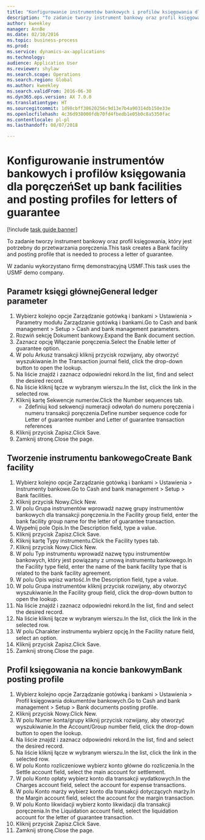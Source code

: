```yaml
--- 
title: "Konfigurowanie instrumentów bankowych i profilów księgowania dla poręczeń"
description: "To zadanie tworzy instrument bankowy oraz profil księgowania, który jest potrzebny do przetwarzania poręczenia."
author: kweekley
manager: AnnBe
ms.date: 02/10/2016
ms.topic: business-process
ms.prod: 
ms.service: dynamics-ax-applications
ms.technology: 
audience: Application User
ms.reviewer: shylaw
ms.search.scope: Operations
ms.search.region: Global
ms.author: kweekley
ms.search.validFrom: 2016-06-30
ms.dyn365.ops.version: AX 7.0.0
ms.translationtype: HT
ms.sourcegitcommit: 1d98cbff30620256c9d13e7b4a90314db150e33e
ms.openlocfilehash: 4c36d938000fdb70fd4fbedb1e05b0c8a5350fac
ms.contentlocale: pl-pl
ms.lasthandoff: 08/07/2018

---
```

# <a name="set-up-bank-facilities-and-posting-profiles-for-letters-of-guarantee"></a><span data-ttu-id="2f81c-103">Konfigurowanie instrumentów bankowych i profilów księgowania dla poręczeń</span><span class="sxs-lookup"><span data-stu-id="2f81c-103">Set up bank facilities and posting profiles for letters of guarantee</span></span>

[!include [task guide banner](../../includes/task-guide-banner.md)]

<span data-ttu-id="2f81c-104">To zadanie tworzy instrument bankowy oraz profil księgowania, który jest potrzebny do przetwarzania poręczenia.</span><span class="sxs-lookup"><span data-stu-id="2f81c-104">This task creates a Bank facility and posting profile that is needed to process a letter of guarantee.</span></span>



<span data-ttu-id="2f81c-105">W zadaniu wykorzystano firmę demonstracyjną USMF.</span><span class="sxs-lookup"><span data-stu-id="2f81c-105">This task uses the USMF demo company.</span></span> 




## <a name="general-ledger-parameter"></a><span data-ttu-id="2f81c-106">Parametr księgi głównej</span><span class="sxs-lookup"><span data-stu-id="2f81c-106">General ledger parameter</span></span>
1. <span data-ttu-id="2f81c-107">Wybierz kolejno opcje Zarządzanie gotówką i bankami > Ustawienia > Parametry modułu Zarządzanie gotówką i bankami.</span><span class="sxs-lookup"><span data-stu-id="2f81c-107">Go to Cash and bank management > Setup > Cash and bank management parameters.</span></span>
2. <span data-ttu-id="2f81c-108">Rozwiń sekcję Dokument bankowy.</span><span class="sxs-lookup"><span data-stu-id="2f81c-108">Expand the Bank document section.</span></span>
3. <span data-ttu-id="2f81c-109">Zaznacz opcję Włączanie poręczenia.</span><span class="sxs-lookup"><span data-stu-id="2f81c-109">Select the Enable letter of guarantee option.</span></span>
4. <span data-ttu-id="2f81c-110">W polu Arkusz transakcji kliknij przycisk rozwijany, aby otworzyć wyszukiwanie.</span><span class="sxs-lookup"><span data-stu-id="2f81c-110">In the Transaction journal field, click the drop-down button to open the lookup.</span></span>
5. <span data-ttu-id="2f81c-111">Na liście znajdź i zaznacz odpowiedni rekord.</span><span class="sxs-lookup"><span data-stu-id="2f81c-111">In the list, find and select the desired record.</span></span>
6. <span data-ttu-id="2f81c-112">Na liście kliknij łącze w wybranym wierszu.</span><span class="sxs-lookup"><span data-stu-id="2f81c-112">In the list, click the link in the selected row.</span></span>
7. <span data-ttu-id="2f81c-113">Kliknij kartę Sekwencje numerów.</span><span class="sxs-lookup"><span data-stu-id="2f81c-113">Click the Number sequences tab.</span></span>
    * <span data-ttu-id="2f81c-114">Zdefiniuj kod sekwencji numeracji odwołań do numeru poręczenia i numeru transakcji poręczenia.</span><span class="sxs-lookup"><span data-stu-id="2f81c-114">Define number sequence code for Letter of guarantee number and Letter of guarantee transaction references</span></span>  
8. <span data-ttu-id="2f81c-115">Kliknij przycisk Zapisz.</span><span class="sxs-lookup"><span data-stu-id="2f81c-115">Click Save.</span></span>
9. <span data-ttu-id="2f81c-116">Zamknij stronę.</span><span class="sxs-lookup"><span data-stu-id="2f81c-116">Close the page.</span></span>

## <a name="create-bank-facility"></a><span data-ttu-id="2f81c-117">Tworzenie instrumentu bankowego</span><span class="sxs-lookup"><span data-stu-id="2f81c-117">Create Bank facility</span></span>
1. <span data-ttu-id="2f81c-118">Wybierz kolejno opcje Zarządzanie gotówką i bankami > Ustawienia > Instrumenty bankowe.</span><span class="sxs-lookup"><span data-stu-id="2f81c-118">Go to Cash and bank management > Setup > Bank facilities.</span></span>
2. <span data-ttu-id="2f81c-119">Kliknij przycisk Nowy.</span><span class="sxs-lookup"><span data-stu-id="2f81c-119">Click New.</span></span>
3. <span data-ttu-id="2f81c-120">W polu Grupa instrumentów wprowadź nazwę grupy instrumentów bankowych dla transakcji poręczenia.</span><span class="sxs-lookup"><span data-stu-id="2f81c-120">In the Facility group field, enter the bank facility group name for the letter of guarantee transaction.</span></span>
4. <span data-ttu-id="2f81c-121">Wypełnij pole Opis.</span><span class="sxs-lookup"><span data-stu-id="2f81c-121">In the Description field, type a value.</span></span>
5. <span data-ttu-id="2f81c-122">Kliknij przycisk Zapisz.</span><span class="sxs-lookup"><span data-stu-id="2f81c-122">Click Save.</span></span>
6. <span data-ttu-id="2f81c-123">Kliknij kartę Typy instrumentu.</span><span class="sxs-lookup"><span data-stu-id="2f81c-123">Click the Facility types tab.</span></span>
7. <span data-ttu-id="2f81c-124">Kliknij przycisk Nowy.</span><span class="sxs-lookup"><span data-stu-id="2f81c-124">Click New.</span></span>
8. <span data-ttu-id="2f81c-125">W polu Typ instrumentu wprowadź nazwę typu instrumentów bankowych, który jest powiązany z umową instrumentu bankowego.</span><span class="sxs-lookup"><span data-stu-id="2f81c-125">In the Facility type field, enter the name of the bank facility type that is related to the bank facility agreement.</span></span>
9. <span data-ttu-id="2f81c-126">W polu Opis wpisz wartość.</span><span class="sxs-lookup"><span data-stu-id="2f81c-126">In the Description field, type a value.</span></span>
10. <span data-ttu-id="2f81c-127">W polu Grupa instrumentów kliknij przycisk rozwijany, aby otworzyć wyszukiwanie.</span><span class="sxs-lookup"><span data-stu-id="2f81c-127">In the Facility group field, click the drop-down button to open the lookup.</span></span>
11. <span data-ttu-id="2f81c-128">Na liście znajdź i zaznacz odpowiedni rekord.</span><span class="sxs-lookup"><span data-stu-id="2f81c-128">In the list, find and select the desired record.</span></span>
12. <span data-ttu-id="2f81c-129">Na liście kliknij łącze w wybranym wierszu.</span><span class="sxs-lookup"><span data-stu-id="2f81c-129">In the list, click the link in the selected row.</span></span>
13. <span data-ttu-id="2f81c-130">W polu Charakter instrumentu wybierz opcję.</span><span class="sxs-lookup"><span data-stu-id="2f81c-130">In the Facility nature field, select an option.</span></span>
14. <span data-ttu-id="2f81c-131">Kliknij przycisk Zapisz.</span><span class="sxs-lookup"><span data-stu-id="2f81c-131">Click Save.</span></span>
15. <span data-ttu-id="2f81c-132">Zamknij stronę.</span><span class="sxs-lookup"><span data-stu-id="2f81c-132">Close the page.</span></span>

## <a name="bank-posting-profile"></a><span data-ttu-id="2f81c-133">Profil księgowania na koncie bankowym</span><span class="sxs-lookup"><span data-stu-id="2f81c-133">Bank posting profile</span></span>
1. <span data-ttu-id="2f81c-134">Wybierz kolejno opcje Zarządzanie gotówką i bankami > Ustawienia > Profil księgowania dokumentów bankowych.</span><span class="sxs-lookup"><span data-stu-id="2f81c-134">Go to Cash and bank management > Setup > Bank documents posting profile.</span></span>
2. <span data-ttu-id="2f81c-135">Kliknij przycisk Nowy.</span><span class="sxs-lookup"><span data-stu-id="2f81c-135">Click New.</span></span>
3. <span data-ttu-id="2f81c-136">W polu Numer konta/grupy kliknij przycisk rozwijany, aby otworzyć wyszukiwanie.</span><span class="sxs-lookup"><span data-stu-id="2f81c-136">In the Account/Group number field, click the drop-down button to open the lookup.</span></span>
4. <span data-ttu-id="2f81c-137">Na liście znajdź i zaznacz odpowiedni rekord.</span><span class="sxs-lookup"><span data-stu-id="2f81c-137">In the list, find and select the desired record.</span></span>
5. <span data-ttu-id="2f81c-138">Na liście kliknij łącze w wybranym wierszu.</span><span class="sxs-lookup"><span data-stu-id="2f81c-138">In the list, click the link in the selected row.</span></span>
6. <span data-ttu-id="2f81c-139">W polu Konto rozliczeniowe wybierz konto główne do rozliczenia.</span><span class="sxs-lookup"><span data-stu-id="2f81c-139">In the Settle account field, select the main account for settlement.</span></span>
7. <span data-ttu-id="2f81c-140">W polu Konto opłaty wybierz konto dla transakcji wydatkowych.</span><span class="sxs-lookup"><span data-stu-id="2f81c-140">In the Charges account field, select the account for expense transactions.</span></span>
8. <span data-ttu-id="2f81c-141">W polu Konto marży wybierz konto dla transakcji dotyczących marży.</span><span class="sxs-lookup"><span data-stu-id="2f81c-141">In the Margin account field, select the account for the margin transaction.</span></span>
9. <span data-ttu-id="2f81c-142">W polu Konto likwidacji wybierz konto likwidacji dla transakcji poręczenia.</span><span class="sxs-lookup"><span data-stu-id="2f81c-142">In the Liquidation account field, select the liquidation account for the letter of guarantee transaction.</span></span> 
10. <span data-ttu-id="2f81c-143">Kliknij przycisk Zapisz.</span><span class="sxs-lookup"><span data-stu-id="2f81c-143">Click Save.</span></span>
11. <span data-ttu-id="2f81c-144">Zamknij stronę.</span><span class="sxs-lookup"><span data-stu-id="2f81c-144">Close the page.</span></span>



